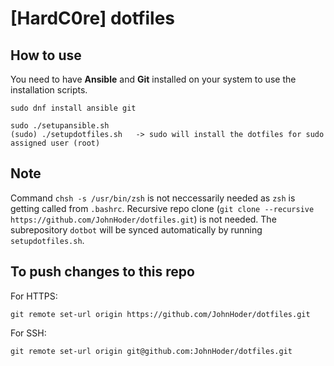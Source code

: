 # [HardC0re] dotfiles

## How to use

You need to have **Ansible** and **Git** installed on your system to use the installation scripts.

    sudo dnf install ansible git
          
    sudo ./setupansible.sh
    (sudo) ./setupdotfiles.sh   -> sudo will install the dotfiles for sudo assigned user (root)

## Note
Command `chsh -s /usr/bin/zsh` is not neccessarily needed as `zsh` is getting called from `.bashrc`.
Recursive repo clone (`git clone --recursive https://github.com/JohnHoder/dotfiles.git`) is not needed. The subrepository `dotbot` will be synced automatically by running `setupdotfiles.sh`.

## To push changes to this repo
For HTTPS:

    git remote set-url origin https://github.com/JohnHoder/dotfiles.git

For SSH:

    git remote set-url origin git@github.com:JohnHoder/dotfiles.git
